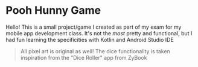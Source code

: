 # Pooh Hunny Game
Hello! This is a small project/game I created as part of my exam for my mobile app development class. It's not the <i>most</i> pretty and functional, but I had fun learning the specificities
with Kotlin and Android Studio IDE
> All pixel art is original as well!
> The dice functionality is taken inspiration from the "Dice Roller" app from ZyBook
